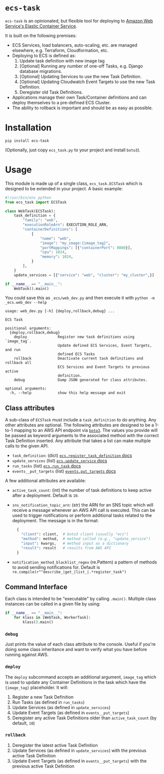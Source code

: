 # `ecs-task`

`ecs-task` is an opinionated, but flexible tool for deploying to [Amazon Web Service's Elastic Container Service](https://aws.amazon.com/ecs/).

It is built on the following premises:

* ECS Services, load balancers, auto-scaling, etc. are managed elsewhere, e.g. Terraform, Cloudformation, etc.
* Deploying to ECS is defined as:
    1. Update task definition with new image tag
    2. [Optional] Running any number of one-off Tasks, e.g. Django database migrations.
    3. [Optional] Updating Services to use the new Task Definition.
    4. [Optional] Updating Cloudwatch Event Targets to use the new Task Definition.
    5. Deregister old Task Definitions.
* Applications manage their own Task/Container definitions and can deploy themselves to a pre-defined ECS Cluster.
* The ability to rollback is important and should be as easy as possible.

# Installation

```
pip install ecs-task
``` 

(Optionally, just copy `ecs_task.py` to your project and install `boto3`).

# Usage

This module is made up of a single class, `ecs_task.ECSTask` which is designed to be extended in your project. A basic example:

```python
#!/usr/bin/env python
from ecs_task import ECSTask

class WebTask(ECSTask):
    task_definition = {
        "family": "web",
        "executionRoleArn": EXECUTION_ROLE_ARN,
        "containerDefinitions": [
            {
                "name": "web",
                "image": "my_image:{image_tag}",
                "portMappings": [{"containerPort": 8080}],
                "cpu": 1024,
                "memory": 1024,
            }
        ],
    }
    update_services = [{"service": "web", "cluster": "my_cluster",}]

if __name__ == "__main__":
    WebTask().main()
```

You could save this as `_ecs/web_dev.py` and then execute it with `python -m _ecs.web_dev --help`

```
usage: web_dev.py [-h] {deploy,rollback,debug} ...

ECS Task

positional arguments:
  {deploy,rollback,debug}
    deploy              Register new task definitions using `image_tag`.
                        Update defined ECS Services, Event Targets, and run
                        defined ECS Tasks
    rollback            Deactivate current task definitions and rollback all
                        ECS Services and Event Targets to previous active
                        definition.
    debug               Dump JSON generated for class attributes.

optional arguments:
  -h, --help            show this help message and exit
```

## Class attributes

A sub-class of `ECSTask` must include a `task_definition` to do anything. Any other attributes are optional. The following attributes are designed to be a 1-to-1 mapping to an AWS API endpoint via [`boto3`](https://boto3.amazonaws.com/v1/documentation/api/latest/index.html). The values you provide will be passed as keyword arguments to the associated method with the correct Task Definition inserted. Any attribute that takes a list can make multiple calls to the given API.

* `task_definition`: (dict) [`ecs.register_task_definition` docs](https://boto3.amazonaws.com/v1/documentation/api/latest/reference/services/ecs.html#ECS.Client.register_task_definition)
* `update_services` (list) [`ecs.update_service` docs](https://boto3.amazonaws.com/v1/documentation/api/latest/reference/services/ecs.html#ECS.Client.update_service)
* `run_tasks` (list) [`ecs.run_task` docs](https://boto3.amazonaws.com/v1/documentation/api/latest/reference/services/ecs.html#ECS.Client.run_task)
* `events__put_targets` (list) [`events.put_targets` docs](https://boto3.amazonaws.com/v1/documentation/api/latest/reference/services/events.html#EventBridge.Client.put_targets)

A few additional attributes are available:

* `active_task_count`: (int) the number of task definitions to keep active after a deployment. Default is `10`.
* `sns_notification_topic_arn`: (str) the ARN for an SNS topic which will receive a message whenever an AWS API call is executed. This can be used to trigger notifications or perform additional tasks related to the deployment. The message is in the format:

    ```python
      {
        "client": client,  # boto3 client (usually "ecs")
        "method": method,  # method called (e.g., "update_service")
        "input": kwargs,   # method input as a dictionary
        "result": result   # results from AWS API
      }
    ```
* `notification_method_blacklist_regex` (re.Pattern) a pattern of methods to avoid sending notifications for. Default is `re.compile(r"^describe_|get_|list_|.*register_task")`

## Command Interface

Each class is intended to be "executable" by calling `.main()`. Multiple class instances can be called in a given file by using:

```python
if __name__ == "__main__":
    for klass in [WebTask, WorkerTask]:
        klass().main()
```

### `debug`

Just prints the value of each class attribute to the console. Useful if you're doing some class inheritance and want to verify what you have before running against AWS. 

### `deploy`

The `deploy` subcommand accepts an additional argument, `image_tag` which is used to update any Container Definitions in the task which have the `{image_tag}` placeholder. It will:

1. Register a new Task Definition
2. Run Tasks (as defined in `run_tasks`)
3. Update Services (as defined in `update_services`)
4. Update Event Targets (as defined in `events__put_targets`)
5. Deregister any active Task Definitions older than `active_task_count` (by default, `10`)

### `rollback`

1. Deregister the latest active Task Definition
2. Update Services (as defined in `update_services`) with the previous active Task Definition
3. Update Event Targets (as defined in `events__put_targets`) with the previous active Task Definition